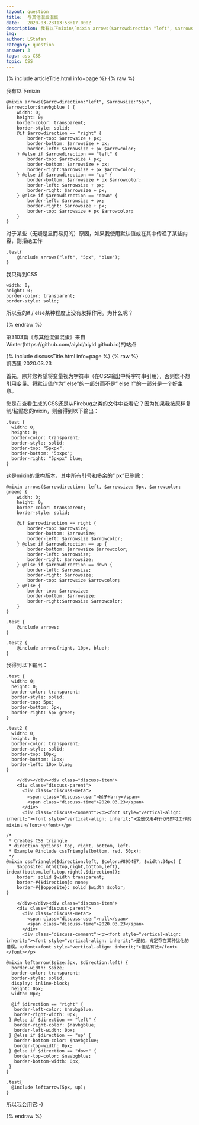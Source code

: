 ```yaml
---
layout: question
title:  与其他混蛋混蛋
date:   2020-03-23T13:53:17.000Z
description: 我有以下mixin\`mixin arrows($arrowdirection "left", $arrowsize "5px", $arrowcolo...
img: 
author: LStafan
category: question
answer: 3
tags: ass CSS
topic: CSS
---
```

<div class="article-root">
  <div class="article">
    {% include articleTitle.html info=page %}
    {% raw %}
    <div class="article-content"><p><font style="vertical-align: inherit;"><font style="vertical-align: inherit;">我有以下mixin</font></font></p>

<pre class="lang-css prettyprint-override"><code>@mixin arrows($arrowdirection:"left", $arrowsize:"5px", $arrowcolor:$navbgblue ) {<font></font>
    width: 0;<font></font>
    height: 0;<font></font>
    border-color: transparent;<font></font>
    border-style: solid;<font></font>
    @if $arrowdirection == "right" {<font></font>
        border-top: $arrowsize + px;<font></font>
        border-bottom: $arrowsize + px;<font></font>
        border-left: $arrowsize + px $arrowcolor;<font></font>
    } @else if $arrowdirection == "left" {<font></font>
        border-top: $arrowsize + px;<font></font>
        border-bottom: $arrowsize + px;<font></font>
        border-right:$arrowsize + px $arrowcolor;<font></font>
    } @else if $arrowdirection == "up" {<font></font>
        border-bottom: $arrowsize + px $arrowcolor;<font></font>
        border-left: $arrowsize + px;<font></font>
        border-right: $arrowsize + px;<font></font>
    } @else if $arrowdirection == "down" {<font></font>
        border-left: $arrowsize + px;<font></font>
        border-right: $arrowsize + px;<font></font>
        border-top: $arrowsize + px $arrowcolor;<font></font>
    }<font></font>
}<font></font>
</code></pre>

<p><font style="vertical-align: inherit;"><font style="vertical-align: inherit;">对于某些（无疑是显而易见的）原因，如果我使用默认值或在其中传递了某些内容，则拒绝工作</font></font></p>

<pre class="lang-css prettyprint-override"><code>.test{<font></font>
    @include arrows("left", "5px", "blue");<font></font>
}<font></font>
</code></pre>

<p><font style="vertical-align: inherit;"><font style="vertical-align: inherit;">我只得到CSS </font></font></p>

<pre class="lang-css prettyprint-override"><code>width: 0;<font></font>
height: 0;<font></font>
border-color: transparent;<font></font>
border-style: solid;<font></font>
</code></pre>

<p><font style="vertical-align: inherit;"><font style="vertical-align: inherit;">所以我的if / else某种程度上没有发挥作用。为什么呢？</font></font></p></div>
    {% endraw %}
  </div>
  <p class="winter_mark">第3103篇《与其他混蛋混蛋》来自Winter(https://github.com/aiyld/aiyld.github.io)的站点</p>
  <div class="discuss-wrapper">
    {% include discussTitle.html info=page %}
    {% raw %}
    <div class="discuss-item">
        <div class="discuss-parent">
          <div class="discuss-meta">
            <span class="discuss-user">凯西里</span>
            <span class="discuss-time">2020.03.23</span>
          </div>
          <div class="discuss-comment"><p><font style="vertical-align: inherit;"><font style="vertical-align: inherit;">首先，除非您希望将变量视为字符串（在CSS输出中将字符串引用），否则您不想引用变量。</font><font style="vertical-align: inherit;">将默认值作为“ else”的一部分而不是“ else if”的一部分是一个好主意。</font></font></p>

<p><font style="vertical-align: inherit;"><font style="vertical-align: inherit;">您是在查看生成的CSS还是从Firebug之类的文件中查看它？</font><font style="vertical-align: inherit;">因为如果我按原样复制/粘贴您的mixin，则会得到以下输出：</font></font></p>

<pre><code>.test {<font></font>
  width: 0;<font></font>
  height: 0;<font></font>
  border-color: transparent;<font></font>
  border-style: solid;<font></font>
  border-top: "5pxpx";<font></font>
  border-bottom: "5pxpx";<font></font>
  border-right: "5pxpx" blue;<font></font>
}<font></font>
</code></pre>

<p><font style="vertical-align: inherit;"><font style="vertical-align: inherit;">这是mixin的重构版本，其中所有引号和多余的“ px”已删除：</font></font></p>

<pre><code>@mixin arrows($arrowdirection: left, $arrowsize: 5px, $arrowcolor: green) {<font></font>
    width: 0;<font></font>
    height: 0;<font></font>
    border-color: transparent;<font></font>
    border-style: solid;<font></font>
<font></font>
    @if $arrowdirection == right {<font></font>
        border-top: $arrowsize;<font></font>
        border-bottom: $arrowsize;<font></font>
        border-left: $arrowsize $arrowcolor;<font></font>
    } @else if $arrowdirection == up {<font></font>
        border-bottom: $arrowsize $arrowcolor;<font></font>
        border-left: $arrowsize;<font></font>
        border-right: $arrowsize;<font></font>
    } @else if $arrowdirection == down {<font></font>
        border-left: $arrowsize;<font></font>
        border-right: $arrowsize;<font></font>
        border-top: $arrowsize $arrowcolor;<font></font>
    } @else {<font></font>
        border-top: $arrowsize;<font></font>
        border-bottom: $arrowsize;<font></font>
        border-right:$arrowsize $arrowcolor;<font></font>
    }<font></font>
}<font></font>
<font></font>
.test {<font></font>
    @include arrows;<font></font>
}<font></font>
<font></font>
.test2 {<font></font>
    @include arrows(right, 10px, blue);<font></font>
}<font></font>
</code></pre>

<p><font style="vertical-align: inherit;"><font style="vertical-align: inherit;">我得到以下输出：</font></font></p>

<pre><code>.test {<font></font>
  width: 0;<font></font>
  height: 0;<font></font>
  border-color: transparent;<font></font>
  border-style: solid;<font></font>
  border-top: 5px;<font></font>
  border-bottom: 5px;<font></font>
  border-right: 5px green;<font></font>
}<font></font>
<font></font>
.test2 {<font></font>
  width: 0;<font></font>
  height: 0;<font></font>
  border-color: transparent;<font></font>
  border-style: solid;<font></font>
  border-top: 10px;<font></font>
  border-bottom: 10px;<font></font>
  border-left: 10px blue;<font></font>
}<font></font>
</code></pre></div>
        </div></div><div class="discuss-item">
        <div class="discuss-parent">
          <div class="discuss-meta">
            <span class="discuss-user">猴子Harry</span>
            <span class="discuss-time">2020.03.23</span>
          </div>
          <div class="discuss-comment"><p><font style="vertical-align: inherit;"><font style="vertical-align: inherit;">这是仅用4行代码即可工作的mixin：</font></font></p>

<pre class="lang-css prettyprint-override"><code>/*<font></font>
 * Creates CSS triangle<font></font>
 * direction options: top, right, bottom, left.<font></font>
 * Example @include cssTriangle(bottom, red, 50px);<font></font>
 */<font></font>
@mixin cssTriangle($direction:left, $color:#89D4E7, $width:34px) {<font></font>
    $opposite: nth((top,right,bottom,left), index((bottom,left,top,right),$direction));<font></font>
    border: solid $width transparent;<font></font>
    border-#{$direction}: none;<font></font>
    border-#{$opposite}: solid $width $color;<font></font>
}<font></font>
</code></pre></div>
        </div></div><div class="discuss-item">
        <div class="discuss-parent">
          <div class="discuss-meta">
            <span class="discuss-user">null</span>
            <span class="discuss-time">2020.03.23</span>
          </div>
          <div class="discuss-comment"><p><font style="vertical-align: inherit;"><font style="vertical-align: inherit;">是的，肯定存在某种优化的错误。</font><font style="vertical-align: inherit;">但这有效</font></font></p>

<pre><code>@mixin leftarrow($size:5px, $direction:left) {<font></font>
  border-width: $size;<font></font>
  border-color: transparent;<font></font>
  border-style: solid;<font></font>
  display: inline-block;<font></font>
  height: 0px;<font></font>
  width: 0px;<font></font>
<font></font>
  @if $direction == "right" {<font></font>
   border-left-color: $navbgblue;<font></font>
   border-right-width: 0px;<font></font>
 } @else if $direction == "left" {<font></font>
   border-right-color: $navbgblue;<font></font>
   border-left-width: 0px;<font></font>
 } @else if $direction == "up" {<font></font>
   border-bottom-color: $navbgblue;<font></font>
   border-top-width: 0px;<font></font>
 } @else if $direction == "down" {<font></font>
   border-top-color: $navbgblue;<font></font>
   border-bottom-width: 0px;<font></font>
 }<font></font>
}<font></font>
<font></font>
.test{<font></font>
  @include leftarrow(5px, up);<font></font>
}<font></font>
</code></pre>

<p><font style="vertical-align: inherit;"><font style="vertical-align: inherit;">所以我会用它:-)</font></font></p></div>
        </div></div>
    {% endraw %}
  </div>
<div>
